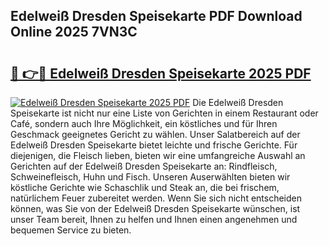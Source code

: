 ## Edelweiß Dresden Speisekarte PDF Download Online 2025 7VN3C

# <h2><a href="http://gc882b9.nevu.top/?p=Edelwei%c3%9f+Dresden+Speisekarte">🔗 👉🔴 Edelweiß Dresden Speisekarte 2025 PDF</a></h2>

[![Edelweiß Dresden Speisekarte 2025 PDF](https://i.imgur.com/dBaPXMq.png)](http://gc882b9.nevu.top/?p=Edelwei%c3%9f+Dresden+Speisekarte)
Die Edelweiß Dresden Speisekarte ist nicht nur eine Liste von Gerichten in einem Restaurant oder Café, sondern auch Ihre Möglichkeit, ein köstliches und für Ihren Geschmack geeignetes Gericht zu wählen. Unser Salatbereich auf der Edelweiß Dresden Speisekarte bietet leichte und frische Gerichte. Für diejenigen, die Fleisch lieben, bieten wir eine umfangreiche Auswahl an Gerichten auf der Edelweiß Dresden Speisekarte an: Rindfleisch, Schweinefleisch, Huhn und Fisch. Unseren Auserwählten bieten wir köstliche Gerichte wie Schaschlik und Steak an, die bei frischem, natürlichem Feuer zubereitet werden. Wenn Sie sich nicht entscheiden können, was Sie von der Edelweiß Dresden Speisekarte wünschen, ist unser Team bereit, Ihnen zu helfen und Ihnen einen angenehmen und bequemen Service zu bieten.

